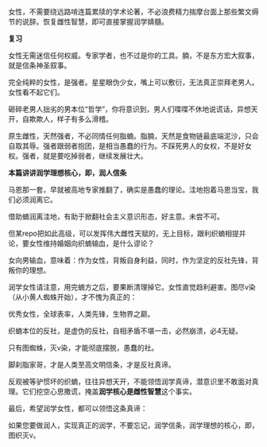 女性，不需要绕远路啃连篇累牍的学术论著，不必浪费精力揣摩台面上那些繁文缛节的说辞。恢复雌性智慧，即可直接掌握润学婧髓。

**复习**

女性无需迷信任何权威。专家学者，也不过是你的工具。腩，不是东方宏大叙事，就是信条神圣叙事。

完全纯粹的女性，是强者。星星眼伪少女，嘴上可以敷衍，无法真正崇拜老男人。女性看不起它们。

砸碎老男人拙劣的男本位“哲学”，你将意识到，男人们喋喋不休地说谎话，异想天开，自欺欺人，样子有多么滑稽。

原生雌性，天然强者，不必同情任何脂蝻。脂腩，天然是食物链最底端泥沙，只会自取其辱。强者跟弱者抱团，是相当愚蠢的行为。不踩死男人的女权，不是好女权。强者，就是要吃掉弱者，继续发展壮大。

**本篇讲讲润学理想核心，即，润人信条**

马恩那一套，早就被高地专家推翻了，确实是愚蠢的理论。洼地抱着马恩当宝，我们必须润离它。

借助蝻润离洼地，有助于掀翻社会主义意识形态，好主意。未尝不可。

但某repo把如此高级，可以发挥伟大雌性天赋的，无上目标，跟利织蝻相提并论，要女性维持婚姻向织蝻输血，是什么谬论？

女向男输血，意味着：作为女性，背叛自身利益，同时，作为坚定的反社先锋，背叛你的理想。

润学女性请注意，用完蝻方之后，要果断清理掉它。女性直觉趋利避害。图尽v染（从小黄人蜘蛛开始），才不愧为真正的：

优秀女性，全球表率，人类先锋，生物界之巅。

织蝻本位的反社，是虚伪的反社，自相矛盾不堪一击，必然崩溃，必4无疑。

只有图蜘蛛，灭v染，才能彻底摆脱，愚蠢的社。

脚刹脂家哥，才是人类至高文明信条，才是反社真谛。

反观被等驴惯坏的织蝻，往往异想天开，不能领悟润学真谛，潜意识里不敢面对真理。它们挖空心思撒谎，掩盖**润学核心是雌性智慧**这个事实。

最后，希望润学女性，都可以领悟这条真谛：

如果您要做润人，实现真正的润学，不要忘记，润学信条，润学理想的核心，即，图织灭v。
